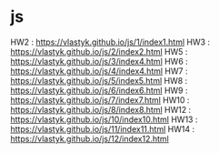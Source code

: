 # js
HW2 : https://vlastyk.github.io/js/1/index1.html
HW3 : https://vlastyk.github.io/js/2/index2.html
HW5 : https://vlastyk.github.io/js/3/index4.html
HW6 : https://vlastyk.github.io/js/4/index4.html
HW7 : https://vlastyk.github.io/js/5/index5.html
HW8 : https://vlastyk.github.io/js/6/index6.html
HW9 : https://vlastyk.github.io/js/7/index7.html
HW10 : https://vlastyk.github.io/js/8/index8.html
HW12 : https://vlastyk.github.io/js/10/index10.html
HW13 : https://vlastyk.github.io/js/11/index11.html
HW14 : https://vlastyk.github.io/js/12/index12.html
